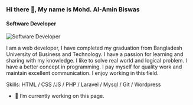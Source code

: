 ### Hi there 👋, My name is Mohd. Al-Amin Biswas
#### Software Developer
![Software Developer](https://arturssmirnovs.github.io/github-profile-readme-generator/images/banner.png)

I am a web developer, I have completed my graduation from Bangladesh University of Business and Technology. I have a passion for learning and sharing with my knowledge. I like to solve real world and logical problem. I have a better concept in programming. 
I pay myself for quality work and maintain excellent communication. I enjoy working in this field.

Skills:  HTML / CSS /JS / PHP / Laravel / Mysql / Git /  Wordpress

- 🔭 I’m currently working on this page. 




